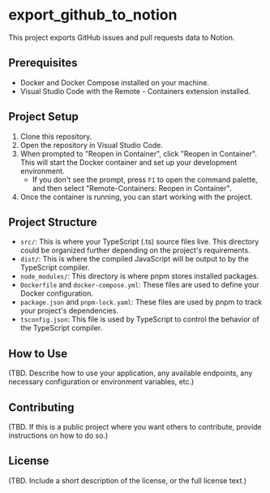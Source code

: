 # export_github_to_notion

This project exports GitHub issues and pull requests data to Notion.

## Prerequisites

- Docker and Docker Compose installed on your machine.
- Visual Studio Code with the Remote - Containers extension installed.

## Project Setup

1. Clone this repository.
2. Open the repository in Visual Studio Code.
3. When prompted to "Reopen in Container", click "Reopen in Container". This will start the Docker container and set up your development environment.
   - If you don't see the prompt, press `F1` to open the command palette, and then select "Remote-Containers: Reopen in Container".
4. Once the container is running, you can start working with the project.

## Project Structure

- `src/`: This is where your TypeScript (.ts) source files live. This directory could be organized further depending on the project's requirements.
- `dist/`: This is where the compiled JavaScript will be output to by the TypeScript compiler.
- `node_modules/`: This directory is where pnpm stores installed packages.
- `Dockerfile` and `docker-compose.yml`: These files are used to define your Docker configuration.
- `package.json` and `pnpm-lock.yaml`: These files are used by pnpm to track your project's dependencies.
- `tsconfig.json`: This file is used by TypeScript to control the behavior of the TypeScript compiler.

## How to Use

(TBD. Describe how to use your application, any available endpoints, any necessary configuration or environment variables, etc.)

## Contributing

(TBD. If this is a public project where you want others to contribute, provide instructions on how to do so.)

## License

(TBD. Include a short description of the license, or the full license text.)
